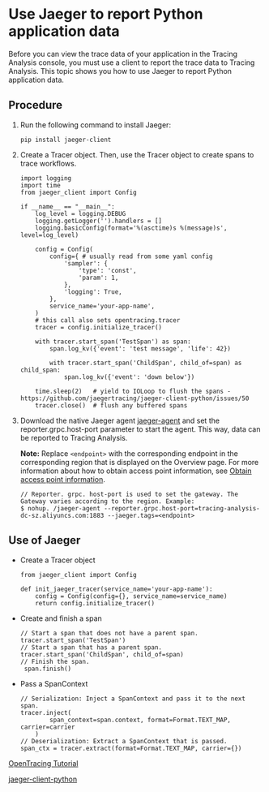 # Use Jaeger to report Python application data

Before you can view the trace data of your application in the Tracing Analysis console, you must use a client to report the trace data to Tracing Analysis. This topic shows you how to use Jaeger to report Python application data.





## Procedure

1.  Run the following command to install Jaeger:

    ```
    pip install jaeger-client
    ```

2.  Create a Tracer object. Then, use the Tracer object to create spans to trace workflows.

    ```
    import logging
    import time
    from jaeger_client import Config
    
    if __name__ == "__main__":
        log_level = logging.DEBUG
        logging.getLogger('').handlers = []
        logging.basicConfig(format='%(asctime)s %(message)s', level=log_level)
    
        config = Config(
            config={ # usually read from some yaml config
                'sampler': {
                    'type': 'const',
                    'param': 1,
                },
                'logging': True,
            },  
            service_name='your-app-name',
        )
        # this call also sets opentracing.tracer
        tracer = config.initialize_tracer()
    
        with tracer.start_span('TestSpan') as span:
            span.log_kv({'event': 'test message', 'life': 42})
    
            with tracer.start_span('ChildSpan', child_of=span) as child_span:
                span.log_kv({'event': 'down below'})
    
        time.sleep(2)   # yield to IOLoop to flush the spans - https://github.com/jaegertracing/jaeger-client-python/issues/50
        tracer.close()  # flush any buffered spans
    ```

3.  Download the native Jaeger agent [jaeger-agent](https://arms-apm.oss-cn-hangzhou.aliyuncs.com/tools/jaeger-agent) and set the reporter.grpc.host-port parameter to start the agent. This way, data can be reported to Tracing Analysis.

    **Note:** Replace `<endpoint>` with the corresponding endpoint in the corresponding region that is displayed on the Overview page. For more information about how to obtain access point information, see [Obtain access point information](#tab2).

    ```
    // Reporter. grpc. host-port is used to set the gateway. The Gateway varies according to the region. Example:
    $ nohup. /jaeger-agent --reporter.grpc.host-port=tracing-analysis-dc-sz.aliyuncs.com:1883 --jaeger.tags=<endpoint>
    ```


## Use of Jaeger

-   Create a Tracer object

    ```
    from jaeger_client import Config
    
    def init_jaeger_tracer(service_name='your-app-name'):
        config = Config(config={}, service_name=service_name)
        return config.initialize_tracer()
    ```

-   Create and finish a span

    ```
    // Start a span that does not have a parent span.
    tracer.start_span('TestSpan') 
    // Start a span that has a parent span.
    tracer.start_span('ChildSpan', child_of=span)
    // Finish the span.
     span.finish()
    ```

-   Pass a SpanContext

    ```
    // Serialization: Inject a SpanContext and pass it to the next span.
    tracer.inject(
            span_context=span.context, format=Format.TEXT_MAP, carrier=carrier
        )
    // Deserialization: Extract a SpanContext that is passed.
    span_ctx = tracer.extract(format=Format.TEXT_MAP, carrier={})
    ```


[OpenTracing Tutorial](https://github.com/yurishkuro/opentracing-tutorial/tree/master/python)

[jaeger-client-python](https://github.com/jaegertracing/jaeger-client-python)

